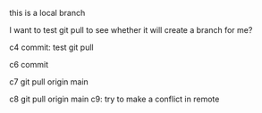 this is a local branch

I want to test git pull to see whether it will create a branch for me?

c4 commit: test git pull

c6 commit

c7 git pull origin main

c8 git pull origin main
c9: try to make a conflict in remote
